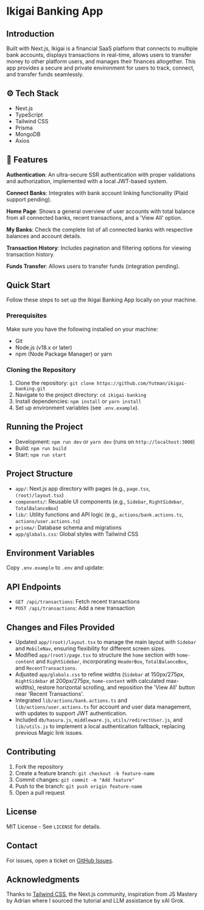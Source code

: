 # Ikigai Banking App

## Introduction
Built with Next.js, Ikigai is a financial SaaS platform that connects to multiple bank accounts, displays transactions in real-time, allows users to transfer money to other platform users, and manages their finances altogether. This app provides a secure and private environment for users to track, connect, and transfer funds seamlessly.


## ⚙️ Tech Stack
- Next.js
- TypeScript
- Tailwind CSS
- Prisma
- MongoDB
- Axios

## 🔋 Features
**Authentication**: An ultra-secure SSR authentication with proper validations and authorization, implemented with a local JWT-based system.

**Connect Banks**: Integrates with bank account linking functionality (Plaid support pending).

**Home Page**: Shows a general overview of user accounts with total balance from all connected banks, recent transactions, and a 'View All' option.

**My Banks**: Check the complete list of all connected banks with respective balances and account details.

**Transaction History**: Includes pagination and filtering options for viewing transaction history.

**Funds Transfer**: Allows users to transfer funds (integration pending).

## Quick Start
Follow these steps to set up the Ikigai Banking App locally on your machine.

### Prerequisites
Make sure you have the following installed on your machine:
- Git
- Node.js (v18.x or later)
- npm (Node Package Manager) or yarn

### Cloning the Repository
1. Clone the repository: `git clone https://github.com/Yutman/ikigai-banking.git`
2. Navigate to the project directory: `cd ikigai-banking`
3. Install dependencies: `npm install` or `yarn install`
4. Set up environment variables (see `.env.example`).

## Running the Project
- Development: `npm run dev` or `yarn dev` (runs on `http://localhost:3000`)
- Build: `npm run build`
- Start: `npm run start`

## Project Structure
- `app/`: Next.js app directory with pages (e.g., `page.tsx`, `(root)/layout.tsx`)
- `components/`: Reusable UI components (e.g., `Sidebar`, `RightSidebar`, `TotalBalanceBox`)
- `lib/`: Utility functions and API logic (e.g., `actions/bank.actions.ts`, `actions/user.actions.ts`)
- `prisma/`: Database schema and migrations
- `app/globals.css`: Global styles with Tailwind CSS

## Environment Variables
Copy `.env.example` to `.env` and update:

## API Endpoints
- `GET /api/transactions`: Fetch recent transactions
- `POST /api/transactions`: Add a new transaction

## Changes and Files Provided
- Updated `app/(root)/layout.tsx` to manage the main layout with `Sidebar` and `MobileNav`, ensuring flexibility for different screen sizes.
- Modified `app/(root)/page.tsx` to structure the `home` section with `home-content` and `RightSidebar`, incorporating `HeaderBox`, `TotalBalanceBox`, and `RecentTransactions`.
- Adjusted `app/globals.css` to refine widths (`Sidebar` at 150px/275px, `RightSidebar` at 200px/275px, `home-content` with calculated max-widths), restore horizontal scrolling, and reposition the 'View All' button near 'Recent Transactions'.
- Integrated `lib/actions/bank.actions.ts` and `lib/actions/user.actions.ts` for account and user data management, with updates to support JWT authentication.
- Included `db/hasura.js`, `middleware.js`, `utils/redirectUser.js`, and `lib/utils.js` to implement a local authentication fallback, replacing previous Magic link issues.

## Contributing
1. Fork the repository
2. Create a feature branch: `git checkout -b feature-name`
3. Commit changes: `git commit -m "Add feature"`
4. Push to the branch: `git push origin feature-name`
5. Open a pull request

## License
MIT License - See `LICENSE` for details.

## Contact
For issues, open a ticket on [GitHub Issues](https://github.com/Yutman/ikigai-banking/issues).

## Acknowledgments
Thanks to [Tailwind CSS](https://tailwindcss.com), the Next.js community, inspiration from JS Mastery by Adrian where I sourced the tutorial and LLM assistance by xAI Grok.
